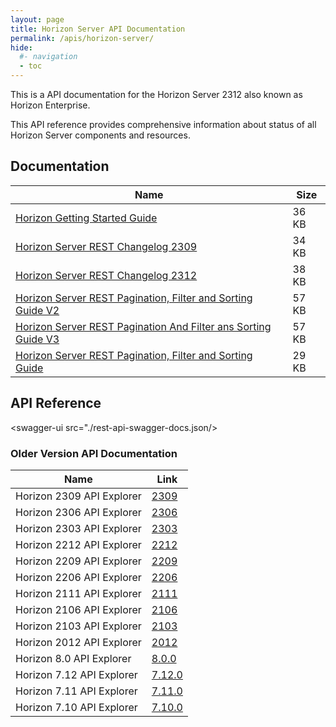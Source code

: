 ```yaml
---
layout: page
title: Horizon Server API Documentation
permalink: /apis/horizon-server/
hide:
  #- navigation
  - toc
---
```


This is a API documentation for the Horizon Server 2312 also known as Horizon Enterprise.

This API reference provides comprehensive information about status of all Horizon Server components and resources.

## Documentation  
| Name | Size |
| --- | --- |
| [Horizon Getting Started Guide](./docs/HorizonServerGettingStarted.doc) | 36 KB |
| [Horizon Server REST Changelog 2309](./docs/HorizonServerRESTChangelog2309.docx) | 34 KB |
| [Horizon Server REST Changelog 2312](./docs/HorizonServerRESTChangelog2312.docx) | 38 KB |
| [Horizon Server REST Pagination, Filter and Sorting Guide V2](./docs/HorizonServerRESTPaginationAndFilterGuideV2.doc) | 57 KB |
| [Horizon Server REST Pagination And Filter ans Sorting Guide V3](./docs/HorizonServerRESTPaginationAndFilterGuideV3.doc) | 57 KB |
| [Horizon Server REST Pagination, Filter and Sorting Guide](./docs/HorizonServerRESTPaginationFilterAndSortingGuide.docx) | 29 KB |

## API Reference
<swagger-ui src="./rest-api-swagger-docs.json/>

### Older Version API Documentation
| Name | Link |
| --- | --- |
| Horizon 2309 API Explorer | [2309](./versions/2309/index.md) |
| Horizon 2306 API Explorer | [2306](./versions/2306/index.md) |
| Horizon 2303 API Explorer | [2303](./versions/2303/index.md) |
| Horizon 2212 API Explorer | [2212](./versions/2212/index.md) |
| Horizon 2209 API Explorer | [2209](./versions/2209/index.md) |
| Horizon 2206 API Explorer | [2206](./versions/2206/index.md) |
| Horizon 2111 API Explorer | [2111](./versions/2111/index.md) |
| Horizon 2106 API Explorer | [2106](./versions/2106/index.md) |
| Horizon 2103 API Explorer | [2103](./versions/2103/index.md) |
| Horizon 2012 API Explorer | [2012](./versions/2012/index.md) |
| Horizon 8.0 API Explorer | [8.0.0](./versions/8.0.0/index.md) |
| Horizon 7.12 API Explorer | [7.12.0](./versions/7.12.0/index.md) |
| Horizon 7.11 API Explorer | [7.11.0](./versions/7.11.0/index.md) |
| Horizon 7.10 API Explorer | [7.10.0](./versions/7.10.0/index.md) |